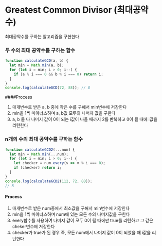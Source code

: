 # Greatest Common Divisor (최대공약수)

최대공약수를 구하는 알고리즘을 구현한다

### 두 수의 최대 공약수를 구하는 함수

```js
function calculateGCD(a, b) {
  let min = Math.min(a, b);
  for (let i = min; i > 0; i--) {
    if (a % i === 0 && b % i === 0) return i;
  }
}
console.log(calculateGCD(72, 88)); // 8
```

####Process

1. 매개변수로 받은 a, b 중에 작은 수를 구해서 min변수에 저장한다
2. min을 1씩 마이너스하며 a, b값 모두의 나머지 값을 구한다
3. a, b 둘 다 나머지 값이 0이 되는 i값이 나올 때까지 2를 반복하고 0이 될 때에 i값을 리턴한다

### n개의 수의 최대 공약수를 구하는 함수

```js
function calculateGCD2(...num) {
  let min = Math.min(...num);
  for (let i = min; i > 0; i--) {
    let checker = num.every(v => v % i === 0);
    if (checker) return i;
  }
}
console.log(calculateGCD2(112, 72, 88));
// 8
```

#### Process

1. 매개변수로 받은 num중에서 최소값을 구해서 min변수에 저장한다
2. min을 1씩 마이너스하며 num에 있는 모든 수의 나머지값을 구한다
3. every함수를 사용하여 나머지 값이 모두 0이 될 때에만 true를 리턴하고 그 값은 cheker변수에 저장한다
4. checker가 true가 된 경우 즉, 모든 num에서 나머지 값이 0이 되었을 때 i값을 리턴한다